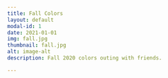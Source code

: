 ```yaml
---
title: Fall Colors
layout: default
modal-id: 1
date: 2021-01-01
img: fall.jpg
thumbnail: fall.jpg
alt: image-alt
description: Fall 2020 colors outing with friends.

---
```

